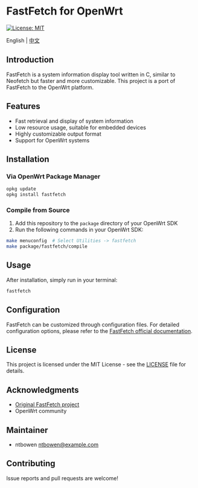 # FastFetch for OpenWrt

[![License: MIT](https://img.shields.io/badge/License-MIT-yellow.svg)](https://opensource.org/licenses/MIT)

English | [中文](README.md)

## Introduction

FastFetch is a system information display tool written in C, similar to Neofetch but faster and more customizable. This project is a port of FastFetch to the OpenWrt platform.

## Features

- Fast retrieval and display of system information
- Low resource usage, suitable for embedded devices
- Highly customizable output format
- Support for OpenWrt systems

## Installation

### Via OpenWrt Package Manager

```bash
opkg update
opkg install fastfetch
```

### Compile from Source

1. Add this repository to the `package` directory of your OpenWrt SDK
2. Run the following commands in your OpenWrt SDK:

```bash
make menuconfig  # Select Utilities -> fastfetch
make package/fastfetch/compile
```

## Usage

After installation, simply run in your terminal:

```bash
fastfetch
```

## Configuration

FastFetch can be customized through configuration files. For detailed configuration options, please refer to the [FastFetch official documentation](https://github.com/fastfetch-cli/fastfetch).

## License

This project is licensed under the MIT License - see the [LICENSE](LICENSE) file for details.

## Acknowledgments

- [Original FastFetch project](https://github.com/fastfetch-cli/fastfetch)
- OpenWrt community

## Maintainer

- ntbowen <ntbowen@example.com>

## Contributing

Issue reports and pull requests are welcome!
